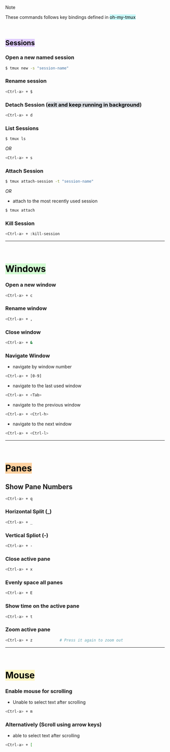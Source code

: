 
> [!note] 
> These commands follows key bindings defined in <mark style="background: #ABF7F7A6;">oh-my-tmux</mark>

</br>

## <mark style="background: #D2B3FFA6;">Sessions</mark>

### Open a new named session
```bash ln:False
$ tmux new -s "session-name"
```

### Rename session
```bash ln:False
<Ctrl-a> + $
```


### Detach Session (<mark style="background: #CACFD9A6;">exit and keep running in background</mark>)
```bash ln:False
<Ctrl-a> + d
```

### List Sessions
```bash ln:False
$ tmux ls
```
*OR*
```bash ln:False
<Ctrl-a> + s
```

### Attach Session
```bash ln:False
$ tmux attach-session -t "session-name"
```
*OR*
- attach to the most recently used session
```bash ln:False
$ tmux attach
```

### Kill Session
```bash ln:False
<Ctrl-a> + :kill-session
```

---

</br>

# <mark style="background: #BBFABBA6;">Windows</mark>

### Open a new window
```bash ln:False
<Ctrl-a> + c
```

### Rename window
```bash ln:False
<Ctrl-a> + ,
```

### Close window
```bash ln:False
<Ctrl-a> + &
```

### Navigate Window
- navigate by window number
```bash ln:False
<Ctrl-a> + [0-9]
```
- navigate to the last used window
```bash ln:False
<Ctrl-a> + <Tab>
```
- navigate to the previous window
```bash ln:False
<Ctrl-a> + <Ctrl-h>
```
- navigate to the next window
```bash ln:False
<Ctrl-a> + <Ctrl-l>
```

---

</br>

# <mark style="background: #FFB86CA6;">Panes</mark>

## Show Pane Numbers
```bash ln:False
<Ctrl-a> + q
```

### Horizontal Split (_)
```bash ln:False
<Ctrl-a> + _
```

### Vertical Spliot (-)
```bash ln:False
<Ctrl-a> + -
```

### Close active pane
```bash ln:False
<Ctrl-a> + x
```

### Evenly space all panes
```bash ln:False
<Ctrl-a> + E
```

### Show time on the active pane
```bash ln:False
<Ctrl-a> + t
```

### Zoom active pane
```bash ln:False
<Ctrl-a> + z			# Press it again to zoom out
```


---

</br>

# <mark style="background: #FFF3A3A6;">Mouse</mark>

### Enable mouse for scrolling
- Unable to select text after scrolling
```bash ln:False
<Ctrl-a> + m
```


### Alternatively (Scroll using arrow keys)
- able to select text after scrolling

```bash ln:False
<Ctrl-a> + [
```